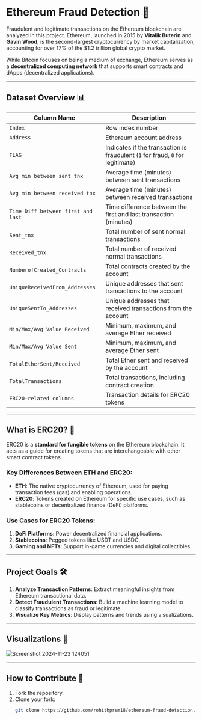 # Ethereum Fraud Detection 🚀

Fraudulent and legitimate transactions on the Ethereum blockchain are analyzed in this project. Ethereum, launched in 2015 by **Vitalik Buterin** and **Gavin Wood**, is the second-largest cryptocurrency by market capitalization, accounting for over 17% of the $1.2 trillion global crypto market.

While Bitcoin focuses on being a medium of exchange, Ethereum serves as a **decentralized computing network** that supports smart contracts and dApps (decentralized applications).

---

## Dataset Overview 📊

| **Column Name**                       | **Description**                                                                 |
|---------------------------------------|---------------------------------------------------------------------------------|
| `Index`                               | Row index number                                                               |
| `Address`                             | Ethereum account address                                                       |
| `FLAG`                                | Indicates if the transaction is fraudulent (`1` for fraud, `0` for legitimate) |
| `Avg min between sent tnx`            | Average time (minutes) between sent transactions                               |
| `Avg min between received tnx`        | Average time (minutes) between received transactions                           |
| `Time Diff between first and last`    | Time difference between the first and last transaction (minutes)               |
| `Sent_tnx`                            | Total number of sent normal transactions                                       |
| `Received_tnx`                        | Total number of received normal transactions                                   |
| `NumberofCreated_Contracts`           | Total contracts created by the account                                         |
| `UniqueReceivedFrom_Addresses`        | Unique addresses that sent transactions to the account                         |
| `UniqueSentTo_Addresses`              | Unique addresses that received transactions from the account                   |
| `Min/Max/Avg Value Received`          | Minimum, maximum, and average Ether received                                   |
| `Min/Max/Avg Value Sent`              | Minimum, maximum, and average Ether sent                                       |
| `TotalEtherSent/Received`             | Total Ether sent and received by the account                                   |
| `TotalTransactions`                   | Total transactions, including contract creation                                |
| `ERC20-related columns`               | Transaction details for ERC20 tokens                                           |

---

## What is ERC20? 🤔

ERC20 is a **standard for fungible tokens** on the Ethereum blockchain. It acts as a guide for creating tokens that are interchangeable with other smart contract tokens.

### Key Differences Between ETH and ERC20:
- **ETH**: The native cryptocurrency of Ethereum, used for paying transaction fees (gas) and enabling operations.
- **ERC20**: Tokens created on Ethereum for specific use cases, such as stablecoins or decentralized finance (DeFi) platforms.

### Use Cases for ERC20 Tokens:
1. **DeFi Platforms**: Power decentralized financial applications.
2. **Stablecoins**: Pegged tokens like USDT and USDC.
3. **Gaming and NFTs**: Support in-game currencies and digital collectibles.

---

## Project Goals 🛠️

1. **Analyze Transaction Patterns**: Extract meaningful insights from Ethereum transactional data.
2. **Detect Fraudulent Transactions**: Build a machine learning model to classify transactions as fraud or legitimate.
3. **Visualize Key Metrics**: Display patterns and trends using visualizations.

---

## Visualizations 🌌
![Screenshot 2024-11-23 124051](https://github.com/user-attachments/assets/e34ce503-6bca-4f66-838d-403ba268c086)


---

## How to Contribute 🤝

1. Fork the repository.
2. Clone your fork:
   ```bash
   git clone https://github.com/rohithprem18/ethereum-fraud-detection.git
